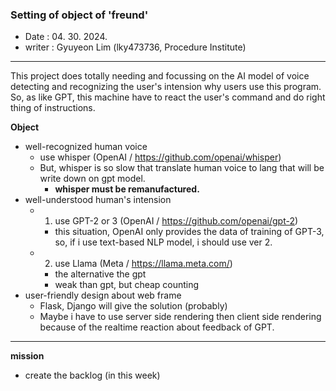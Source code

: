 ### Setting of object of 'freund'
- Date : 04. 30. 2024.
- writer : Gyuyeon Lim (lky473736, Procedure Institute)

-----

This project does totally needing and focussing on the AI model of voice detecting and recognizing the user's intension why users use this program. So, as like GPT, this machine have to react the user's command and do right thing of instructions.

**Object**

- well-recognized human voice
    - use whisper (OpenAI / https://github.com/openai/whisper)
    - But, whisper is so slow that translate human voice to lang that will be write down on gpt model.
        - **whisper must be remanufactured.**
- well-understood human's intension 
    - 1. use GPT-2 or 3 (OpenAI / https://github.com/openai/gpt-2)
        - this situation, OpenAI only provides the data of training of GPT-3, so, if i use text-based NLP model, i should use ver 2.
    - 2. use Llama (Meta / https://llama.meta.com/)
        - the alternative the gpt
        - weak than gpt, but cheap counting
- user-friendly design about web frame
    - Flask, Django will give the solution (probably)
    - Maybe i have to use server side rendering then client side rendering because of the realtime reaction about feedback of GPT.

------

**mission**

- create the backlog (in this week)